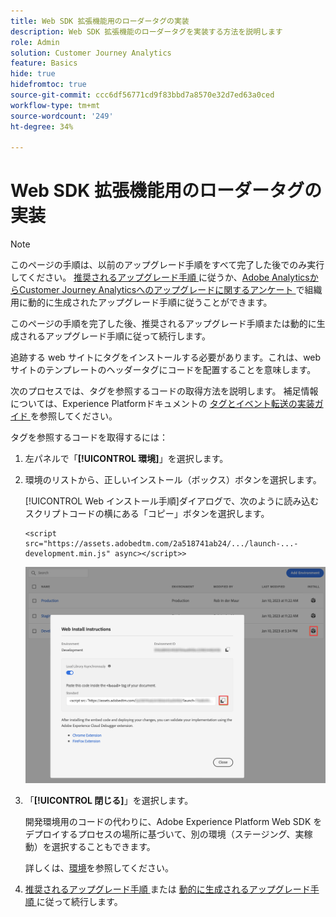 ```yaml
---
title: Web SDK 拡張機能用のローダータグの実装
description: Web SDK 拡張機能のローダータグを実装する方法を説明します
role: Admin
solution: Customer Journey Analytics
feature: Basics
hide: true
hidefromtoc: true
source-git-commit: ccc6df56771cd9f83bbd7a8570e32d7ed63a0ced
workflow-type: tm+mt
source-wordcount: '249'
ht-degree: 34%

---
```


# Web SDK 拡張機能用のローダータグの実装

>[!NOTE]
> 
>このページの手順は、以前のアップグレード手順をすべて完了した後でのみ実行してください。 [ 推奨されるアップグレード手順 ](/help/getting-started/cja-upgrade/cja-upgrade-recommendations.md#recommended-upgrade-steps-for-most-organizations) に従うか、[Adobe AnalyticsからCustomer Journey Analyticsへのアップグレードに関するアンケート ](https://gigazelle.github.io/cja-ttv/) で組織用に動的に生成されたアップグレード手順に従うことができます。
>
>このページの手順を完了した後、推奨されるアップグレード手順または動的に生成されるアップグレード手順に従って続行します。

追跡する web サイトにタグをインストールする必要があります。これは、web サイトのテンプレートのヘッダータグにコードを配置することを意味します。

次のプロセスでは、タグを参照するコードの取得方法を説明します。 補足情報については、Experience Platformドキュメントの [ タグとイベント転送の実装ガイド ](https://experienceleague.adobe.com/en/docs/experience-platform/tags/get-started/implementation-guides) を参照してください。

タグを参照するコードを取得するには：

1. 左パネルで「**[!UICONTROL 環境]**」を選択します。

1. 環境のリストから、正しいインストール（ボックス）ボタンを選択します。

   [!UICONTROL Web インストール手順]ダイアログで、次のように読み込むスクリプトコードの横にある「コピー」ボタンを選択します。

   ```
   <script src="https://assets.adobedtm.com/2a518741ab24/.../launch-...-development.min.js" async></script>>
   ```

   ![環境](assets/environment.png)

1. 「**[!UICONTROL 閉じる]**」を選択します。

   開発環境用のコードの代わりに、Adobe Experience Platform Web SDK をデプロイするプロセスの場所に基づいて、別の環境（ステージング、実稼動）を選択することもできます。

   詳しくは、[環境](https://experienceleague.adobe.com/docs/experience-platform/tags/publish/environments/environments.html?lang=ja)を参照してください。

1. [ 推奨されるアップグレード手順 ](/help/getting-started/cja-upgrade/cja-upgrade-recommendations.md#recommended-upgrade-steps-for-most-organizations) または [ 動的に生成されるアップグレード手順 ](https://gigazelle.github.io/cja-ttv/) に従って続行します。

